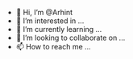 - 👋 Hi, I’m @Arhint
- 👀 I’m interested in ...
- 🌱 I’m currently learning ...
- 💞️ I’m looking to collaborate on ...
- 📫 How to reach me ...

<!---
Arhint/Arhint is a ✨ special ✨ repository because its `README.md` (this file) appears on your GitHub profile.
You can click the Preview link to take a look at your changes.
--->
